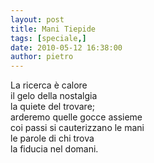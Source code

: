 ```yaml
---
layout: post
title: Mani Tiepide
tags: [speciale,]
date: 2010-05-12 16:38:00
author: pietro
---
```

La ricerca è calore<br/>il gelo della nostalgia<br/>la quiete del trovare;<br/>arderemo quelle gocce assieme<br/>coi passi si cauterizzano le mani<br/>le parole di chi trova<br/>la fiducia nel domani.
